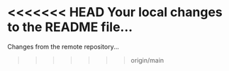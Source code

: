 <<<<<<< HEAD
Your local changes to the README file...
=======
Changes from the remote repository...
>>>>>>> origin/main
